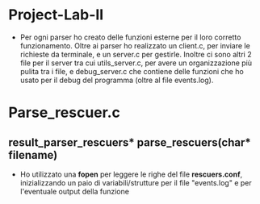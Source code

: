 # Project-Lab-II

- Per ogni parser ho creato delle funzioni esterne per il loro corretto funzionamento. Oltre ai parser ho realizzato un client.c, per inviare le richieste da terminale, e un server.c per gestirle. Inoltre ci sono altri 2 file per il server tra cui utils_server.c, per avere un organizzazione più pulita tra i file, e debug_server.c che contiene delle funzioni che ho usato per il debug del programma (oltre al file events.log).

# Parse_rescuer.c

## result_parser_rescuers* parse_rescuers(char* filename) 
- Ho utilizzato una **fopen** per leggere le righe del file **rescuers.conf**, inizializzando un paio di variabili/strutture per il file "events.log" e per l'eventuale output della funzione
